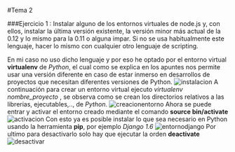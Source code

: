 #Tema 2

###Ejercicio 1 : Instalar alguno de los entornos virtuales de node.js y, con ellos, instalar la última versión existente, la versión minor más actual de la 0.12 y lo mismo para la 0.11 o alguna impar. Si no se usa habitualmente este lenguaje, hacer lo mismo con cualquier otro lenguaje de scripting.

En mi caso no uso dicho lenguaje y por eso he optado por el entorno virtual **virtualenv** de *Python*, el cual como se explica en los apuntes nos permite usar una versión diferente en caso de estar inmerso en desarrollos de proyectos que necesitan diferentes versiones de Python.
![instalacion](http://i1045.photobucket.com/albums/b457/Francisco_Javier_G_M/virt_inst_zpsvq4gzyua.png)
A continuación para crear un entorno virtual ejecuto *virtualenv nombre_proyecto* , se observa como se crean los directorios relativos a las librerias, ejecutables,.., de *Python*.
![creacionentorno](http://i1045.photobucket.com/albums/b457/Francisco_Javier_G_M/creacentorno_zpsagqxknqe.png)
Ahora se puede entrar y activar el entorno creado mediante el comando **source bin/activate** 
![activacion](http://i1045.photobucket.com/albums/b457/Francisco_Javier_G_M/activacion_zps9gkq305d.png)
Con esto ya es posible instalar lo que sea necesario en Python usando la herramienta **pip**, por ejemplo *Django 1.6*
![entornodjango](http://i1045.photobucket.com/albums/b457/Francisco_Javier_G_M/django_zpszdug7kvo.png)
Por ultimo para desactivarlo solo hay que ejecutar la orden **deactivate**
![desactivar](http://i1045.photobucket.com/albums/b457/Francisco_Javier_G_M/desactivar_zpsuduiec5s.png)

